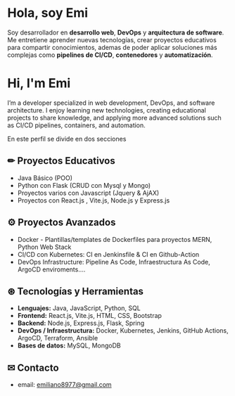 <!--
**Emi8977/emi8977** is a ✨ _special_ ✨ repository because its `README.md` (this file) appears on your GitHub profile.

Here are some ideas to get you started:

- 🔭 I’m currently working on ...
- 🌱 I’m currently learning ...
- 👯 I’m looking to collaborate on ...
- 🤔 I’m looking for help with ...
- 💬 Ask me about ...
- 📫 How to reach me: ...
- 😄 Pronouns: ...
- ⚡ Fun fact: ...
-->

# Hola, soy Emi

Soy desarrollador en **desarrollo web**, **DevOps** y **arquitectura de software**. 
Me entretiene aprender nuevas tecnologías, crear proyectos educativos para compartir conocimientos, ademas de poder aplicar soluciones más complejas como **pipelines de CI/CD**, **contenedores** y **automatización**.

# Hi, I'm Emi

I’m a developer specialized in web development, DevOps, and software architecture.
I enjoy learning new technologies, creating educational projects to share knowledge, and applying more advanced solutions such as CI/CD pipelines, containers, and automation.

En este perfil se divide en dos secciones

## ✏ Proyectos Educativos
- Java Básico (POO)
- Python con Flask (CRUD con Mysql y Mongo)
- Proyectos varios con Javascript (Jquery & AjAX)
- Proyectos con React.js , Vite.js, Node.js y Express.js

## ⚙ Proyectos Avanzados
- Docker - Plantillas/templates de Dockerfiles para proyectos MERN, Python Web Stack
- CI/CD con Kubernetes: CI en Jenkinsfile & CI en Github-Action
- DevOps Infrastructure: Pipeline As Code, Infraestructura As Code, ArgoCD enviroments....


## ⊛ Tecnologías y Herramientas

- **Lenguajes:** Java, JavaScript, Python, SQL  
- **Frontend:** React.js, Vite.js, HTML, CSS, Bootstrap  
- **Backend:** Node.js, Express.js, Flask, Spring  
- **DevOps / Infraestructura:** Docker, Kubernetes, Jenkins, GitHub Actions, ArgoCD, Terraform, Ansible  
- **Bases de datos:** MySQL, MongoDB

## ✉ Contacto
- email: emiliano8977@gmail.com

